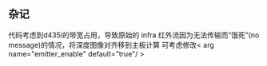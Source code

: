 ## 杂记

代码考虑到d435i的带宽占用，导致原始的 infra 红外流因为无法传输而“饿死”(no message)的情况，将深度图像对齐移到主板计算
可考虑修改< arg name="emitter_enable" default="true"/ >
